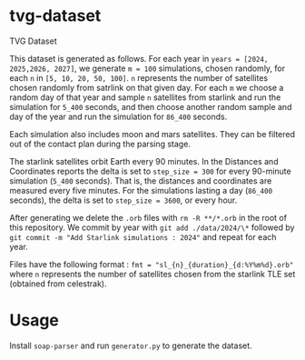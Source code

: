 # tvg-dataset
TVG Dataset

This dataset is generated as follows.
For each year in `years = [2024, 2025,2026, 2027]`, we generate `m = 100`
simulations, chosen randomly, for each `n` in `[5, 10, 20, 50, 100]`.
`n` represents the number of satellites chosen randomly from satrlink on
that given day. For each `m` we choose a random day of that year and sample
`n` satellites from starlink and run the simulation for `5_400` seconds, 
and then choose another random sample and day of the year and run the 
simulation for `86_400` seconds.

Each simulation also includes moon and mars satellites.
They can be filtered out of the contact plan during the parsing stage.

The starlink satellites orbit Earth every 90 minutes.
In the Distances and Coordinates reports the delta is set to `step_size = 300`
for every 90-minute simulation (`5_400` seconds). 
That is, the distances and coordinates are measured every five minutes.
For the simulations lasting a day (`86_400` seconds), the delta is set to 
`step_size = 3600`, or every hour.

After generating we delete the `.orb` files with `rm -R **/*.orb` in the root
of this repository. We commit by year with `git add ./data/2024/\*` followed
by `git commit -m "Add Starlink simulations : 2024"` and repeat for each year.

Files have the following format : `fmt = "sl_{n}_{duration}_{d:%Y%m%d}.orb"`
where `n` represents the number of satellites chosen from the starlink 
TLE set (obtained from celestrak).

# Usage

Install `soap-parser` and run `generator.py` to generate the dataset.